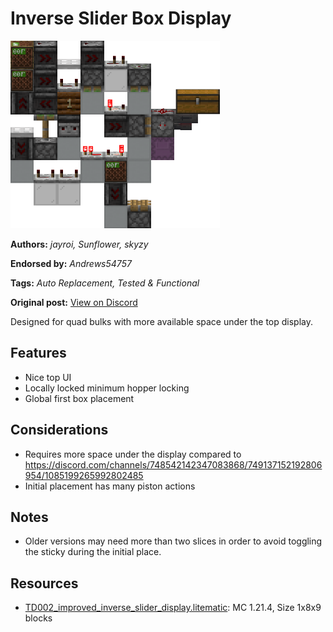 # Inverse Slider Box Display
<img alt="area_render_82_.png" src="images/area_render_82_.png?raw=1" height="300px">

**Authors:** *jayroi, Sunflower, skyzy*

**Endorsed by:** *Andrews54757*

**Tags:** *Auto Replacement, Tested & Functional*

**Original post:** [View on Discord](https://discord.com/channels/1375556143186837695/1388927809933676635)

Designed for quad bulks with more available space under the top display.
## Features
- Nice top UI
- Locally locked minimum hopper locking
- Global first box placement
## Considerations
- Requires more space under the display compared to https://discord.com/channels/748542142347083868/749137152192806954/1085199265992802485
- Initial placement has many piston actions
## Notes
- Older versions may need more than two slices in order to avoid toggling the sticky during the initial place.

## Resources
- [TD002_improved_inverse_slider_display.litematic](attachments/TD002_improved_inverse_slider_display.litematic): MC 1.21.4, Size 1x8x9 blocks
